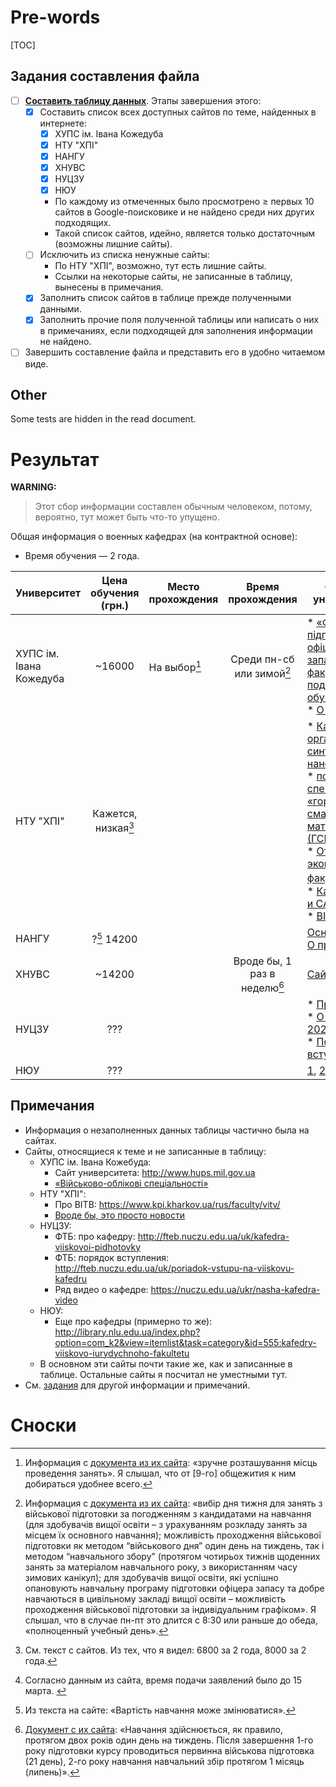 # Pre-words

[TOC]

## Задания составления файла
<a id="tasks"></a>

* [ ] <u>**Составить таблицу данных**</u>. Этапы завершения этого:
  + [x] Составить список всех доступных сайтов по теме, найденных в интернете:
      + [x] ХУПС ім. Івана Кожедуба
      + [x] НТУ "ХПІ"
      + [x] НАНГУ
      + [x] ХНУВС
      + [x] НУЦЗУ
      + [x] НЮУ
      * По каждому из отмеченных было просмотрено &ge; первых 10 сайтов в Google-поисковике и не найдено среди них других подходящих.
      * Такой список сайтов, идейно, является только достаточным (возможны лишние сайты).
  + [ ] Исключить из списка ненужные сайты:
      * По НТУ "ХПІ", возможно, тут есть лишние сайты.
      * Ссылки на некоторые сайты, не записанные в таблицу, вынесены в примечания.
  + [x] Заполнить список сайтов в таблице прежде полученными данными.
  + [x] Заполнить прочие поля полученной таблицы или написать о них в примечаниях, если подходящей для заполнения информации не найдено.
* [ ] Завершить составление файла и представить его в удобно читаемом виде.

## Other

Some tests are hidden in the read document.

<!-- These are tests:
Column 1 | Column 2
:--:|----
Quite long sentence | * Task 1 <br /> * Task 2

Университет            | Доступный выбор
[\\]:                       | времени п.
-----------------------|----------------

Университет | Информация об университете
----|----
[comment]: ------------|--------------------

Col1 | Col2
----|----
row1 info | more
Footnote[^intable] | InCol2[^intable2]

[^intable]: It's a test.
-->

# Результат

**WARNING:**
> Этот сбор информации составлен обычным человеком, потому, вероятно, тут может быть что-то упущено.

Общая информация о военных кафедрах (на контрактной основе):
* Время обучения — 2 года.

<!-- **_Таблица со сбором данных (ещё неполная):_** -->

Университет | Цена обучения (грн.)| Место прохождения | Время прохождения | Сайты от университета
----|:----:|----|:----:|----
ХУПС ім. Івана Кожедуба | ~16000 | На выбор[^hups_choose] | Среди пн-сб или зимой[^hups_time] | * [«Факультет підготовки офіцерів запасу» (про факультет, подготовку и обучение)](http://www.hups.mil.gov.ua/pidgotovka-oficeriv-zapasy/), <br> * [О наборе (pdf)](http://www.hups.mil.gov.ua/assets/doc/oficery-zapasa/dovidnik-oficeru-zapasy.pdf)
НТУ "ХПІ" | Кажется, низкая[^ntu_cost] ||| * [Кафедра органического синтеза и нанотехнологий][kpi1], <br> * [по военной специальности «горюче-смазочные материалы (ГСМ)»](https://web.kpi.kharkov.ua/cit/ru/voennaya-kafedra/), <br> * [От экономического факультета](http://web.kpi.kharkov.ua/ek/ru/voennaya-kafedra/)[^ntu_time], <br> * [Кафедра ТММ и САПР][tmm+], <br> * [ВІТВ](http://vitv.kh.ua)
НАНГУ | ?[^nangu_cost] 14200 | | | [Основной сайт](http://nangu.edu.ua/page/pidgotovka-oficeriv-zapasu), [О приёме](http://nangu.edu.ua/page/vartist-pidgotovki-oficeriv-zapasu)
ХНУВС| ~14200 ||  Вроде бы, 1 раз в неделю[^univd_time] | [Сайт](http://univd.edu.ua/uk/dir/1866)
НУЦЗУ | ??? ||| * [Про кафедру](https://nuczu.edu.ua/rus/fakultety-i-kafedry/kafedra-voennoj-podgotovki), <br> * [О наборе в 2020 году](https://nuczu.edu.ua/rus/kafedra-viiskovoi-pidhotovky-oholoshuye-nabir-u-2019-rotsi), <br> * [Порядок вступления](https://nuczu.edu.ua/ukr/poriadok-vstupu-na-viiskovu-kafedru)
НЮУ | ??? ||| [1](https://nlu.edu.ua/ru/інститути-факультети/військово-юридичний-факультет-№6/), [2](http://pli.nlu.edu.ua/?p=3156), [кафедры][departments_nlu]

## Примечания

<!-- Кафедры:
ХУПС:
* NOT FOUND

НТУ "ХПІ":
* Про ВІТВ: https://www.kpi.kharkov.ua/rus/faculty/vitv/
* NOT FOUND

НАНГУ:
* NOT FOUND

ХНУВС:
* NOT FOUND

НУЦЗУ: - All
1. Про кафедру: https://nuczu.edu.ua/rus/fakultety-i-kafedry/kafedra-voennoj-podgotovki
* О наборе в 2020 году: https://nuczu.edu.ua/rus/kafedra-viiskovoi-pidhotovky-oholoshuye-nabir-u-2019-rotsi
* Порядок вступления: https://nuczu.edu.ua/ukr/poriadok-vstupu-na-viiskovu-kafedru
* ФТБ: про кафедру: http://fteb.nuczu.edu.ua/uk/kafedra-viiskovoi-pidhotovky
* ФТБ: порядок вступления: http://fteb.nuczu.edu.ua/uk/poriadok-vstupu-na-viiskovu-kafedru
* Ряд видео о кафедре: https://nuczu.edu.ua/ukr/nasha-kafedra-video
* NOT FOUND

НЮУ: - All
* 1: https://nlu.edu.ua/ru/інститути-факультети/військово-юридичний-факультет-№6/
* 2: http://pli.nlu.edu.ua/?p=3156
* кафедры_1: http://library.nlu.edu.ua/index.php?option=com_k2&view=itemlist&task=category&id=555:kafedry-viiskovo-iurydychnoho-fakultetu&Itemid=151
* кафедры_2: http://library.nlu.edu.ua/index.php?option=com_k2&view=itemlist&task=category&id=555:kafedry-viiskovo-iurydychnoho-fakultetu
* NOT FOUND

----
NOT FOUND := Других кафедр, касающихся именно военной подготовки, я не нашел.
Без метки "- All" — только те, которых ещё нет в таблице.
-->

* Информация о незаполненных данных таблицы частично была на сайтах.
* Сайты, относящиеся к теме и не записанные в таблицу:
    + ХУПС ім. Івана Кожебуда:
        * Сайт университета: http://www.hups.mil.gov.ua
        * [«Військово-облікові спеціальності»](http://www.hups.mil.gov.ua/assets/doc/oficery-zapasa/perelik-vos-oficery-zapasa-hnups.pdf)
    + НТУ "ХПІ":
        * Про ВІТВ: https://www.kpi.kharkov.ua/rus/faculty/vitv/
        * [Вроде бы, это просто новости](https://www.kpi.kharkov.ua/rus/tag/voennaya-podgotovka/)
    + НУЦЗУ:
        * ФТБ: про кафедру: http://fteb.nuczu.edu.ua/uk/kafedra-viiskovoi-pidhotovky
        * ФТБ: порядок вступления: http://fteb.nuczu.edu.ua/uk/poriadok-vstupu-na-viiskovu-kafedru
        * Ряд видео о кафедре: https://nuczu.edu.ua/ukr/nasha-kafedra-video
    + НЮУ:
        * Еще про кафедры (примерно то же): http://library.nlu.edu.ua/index.php?option=com_k2&view=itemlist&task=category&id=555:kafedry-viiskovo-iurydychnoho-fakultetu
    + В основном эти сайты почти такие же, как и записанные в таблице. Остальные сайты я посчитал не уместными тут. <!-- В [заданиях](#tasks) частично описан процесс отбора. -->
* См. [задания](#tasks) для другой информации и примечаний.

<!-- # Other and tests -->

<!-- &#8617; &#10155 -->
<!-- Some quotes: « » -->


[^hups_choose]: Информация с <a href="http://www.hups.mil.gov.ua/assets/doc/oficery-zapasa/dovidnik-oficeru-zapasy.pdf">документа из их сайта</a>: «зручне розташування місць проведення занять». Я слышал, что от [9-го] общежития к ним добираться удобнее всего.

[^hups_time]: Информация с <a href="http://www.hups.mil.gov.ua/assets/doc/oficery-zapasa/dovidnik-oficeru-zapasy.pdf">документа из их сайта</a>: «вибір дня тижня для занять з військової підготовки за погодженням з кандидатами на навчання (для здобувачів вищої освіти – з урахуванням розкладу занять за місцем їх основного навчання); можливість проходження військової підготовки як методом “військового дня” один день на тиждень, так і методом “навчального збору” (протягом чотирьох тижнів щоденних занять за матеріалом навчального року, з використанням часу зимових канікул); для здобувачів вищої освіти, які успішно опановують навчальну програму підготовки офіцера запасу та добре навчаються в цивільному закладі вищої освіти – можливість проходження військової підготовки за індивідуальним графіком». Я слышал, что в случае пн-пт это длится с 8:30 или раньше до обеда, «полноценный учебный день».

[^ntu_cost]: См. текст с сайтов. Из тех, что я видел: 6800 за 2 года, 8000 за 2 года.
[^ntu_time]: Согласно данным из сайта, время подачи заявлений было до 15 марта. <!-- При добавлении данных тут стоит сменить тег time на time1. -->
[^nangu_cost]: Из текста на сайте: «Вартість навчання може змінюватися».
[^univd_time]: <a href="http://univd.edu.ua/files/vk/vk_2019.pdf">Документ с их сайта</a>: «Навчання здійснюється, як правило, протягом двох років один день на тиждень. Після завершення 1-го року підготовки курсу проводиться первинна військова підготовка (21 день), 2-го року навчання навчальний збір протягом 1 місяць (липень)».

[kpi1]: http://web.kpi.kharkov.ua/nanochem/voennaya-kafedra-ntu-hpi/
[tmm+]: https://web.kpi.kharkov.ua/tmm-sapr/ru/voennaya-kafedra/
[departments_nlu]: http://library.nlu.edu.ua/index.php?option=com_k2&view=itemlist&task=category&id=555:kafedry-viiskovo-iurydychnoho-fakultetu&Itemid=151

[^intable2]: One more test.

<!-- About the NOCZU

https://nuczu.edu.ua/rus/golovna-kvp
https://nuczu.edu.ua/rus/kafedra-viiskovoi-pidhotovky-oholoshuye-nabir-u-2019-rotsi
https://nuczu.edu.ua/rus/kafedra-viiskovoi-pidhotovky-oholoshuye-nabir-u-2019-rotsi
-->

# Сноски
